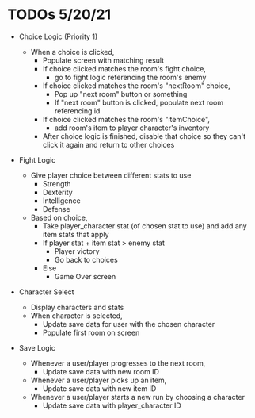 # TODOs 5/20/21

- Choice Logic (Priority 1)
  - When a choice is clicked,
    - Populate screen with matching result
    - If choice clicked matches the room's fight choice,
      - go to fight logic referencing the room's enemy
    - If choice clicked matches the room's "nextRoom" choice,
      - Pop up "next room" button or something
      - If "next room" button is clicked, populate next room referencing id
    - If choice clicked matches the room's "itemChoice",
      - add room's item to player character's inventory
    - After choice logic is finished, disable that choice so they can't click it again and return to other choices

- Fight Logic
  - Give player choice between different stats to use
    - Strength
    - Dexterity
    - Intelligence
    - Defense
  - Based on choice,
    - Take player_character stat (of chosen stat to use) and add any item stats that apply
    - If player stat + item stat > enemy stat
      - Player victory
      - Go back to choices
    - Else
      - Game Over screen

- Character Select
  - Display characters and stats
  - When character is selected, 
    - Update save data for user with the chosen character
    - Populate first room on screen

- Save Logic
  - Whenever a user/player progresses to the next room,
    - Update save data with new room ID
  - Whenever a user/player picks up an item,
    - Update save data with new item ID
  - Whenever a user/player starts a new run by choosing a character
    - Update save data with player_character ID

